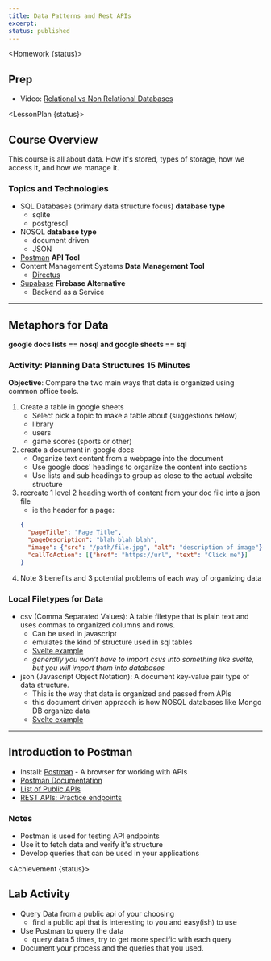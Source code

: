 ```yaml
---
title: Data Patterns and Rest APIs
excerpt:
status: published
---
```


<script>
	import Homework from "$lib/components/Homework.svelte";
	import LessonPlan from "$lib/components/LessonPlan.svelte";
	import Achievement from "$lib/components/Achievement.svelte";
</script>

<Homework {status}>

<h2>Prep</h2>

- Video: [Relational vs Non Relational Databases](https://youtu.be/E9AgJnsEvG4?si=fAqnBsVfbaXoP3Ss)

</Homework>

<LessonPlan {status}>

<h2>Course Overview</h2>

This course is all about data. How it's stored, types of storage, how we access it, and how we manage it.

### Topics and Technologies

- SQL Databases (primary data structure focus) **database type**
  - sqlite
  - postgresql
- NOSQL **database type**
  - document driven
  - JSON
- [Postman](https://www.postman.com/) **API Tool**
- Content Management Systems **Data Management Tool**
  - [Directus](https://docs.directus.io/)
- [Supabase](https://supabase.com/) **Firebase Alternative**
  - Backend as a Service

---

<h2>Metaphors for Data</h2>

**google docs lists == nosql and google sheets == sql**

### Activity: Planning Data Structures 15 Minutes

**Objective**: Compare the two main ways that data is organized using common office tools.

1. Create a table in google sheets
   - Select pick a topic to make a table about (suggestions below)
   - library
   - users
   - game scores (sports or other)
2. create a document in google docs
   - Organize text content from a webpage into the document
   - Use google docs' headings to organize the content into sections
   - Use lists and sub headings to group as close to the actual website structure
3. recreate 1 level 2 heading worth of content from your doc file into a json file
   - ie the header for a page:
   ```json
   {
     "pageTitle": "Page Title",
     "pageDescription": "blah blah blah",
     "image": {"src": "/path/file.jpg", "alt": "description of image"},
     "callToAction": [{"href": "https://url", "text": "Click me"}]
   }
   ```
4. Note 3 benefits and 3 potential problems of each way of organizing data

### Local Filetypes for Data

- csv (Comma Separated Values): A table filetype that is plain text and uses commas to organized columns and rows.
  - Can be used in javascript
  - emulates the kind of structure used in sql tables
  - [Svelte example](https://svelte.dev/repl/d41603e8668945dba79459575590261e?version=3.47.0)
  - _generally you won't have to import csvs into something like svelte, but you will import them into databases_
- json (Javascript Object Notation): A document key-value pair type of data structure.
  - This is the way that data is organized and passed from APIs
  - this document driven appraoch is how NOSQL databases like Mongo DB organize data
  - [Svelte example](https://www.devsamples.com/javascript/svelte/using-local-json-files-in-svelte-files)

---

<h2>Introduction to Postman</h2>

- Install: [Postman](https://www.postman.com/) - A browser for working with APIs
- [Postman Documentation](https://learning.postman.com/docs/introduction/overview/)
- [List of Public APIs](https://github.com/public-apis/public-apis)
- [REST APIs: Practice endpoints](https://gist.github.com/acidtone/673dfc5c11ce06e9e8cd6ce33609eb3c)

### Notes

- Postman is used for testing API endpoints
- Use it to fetch data and verify it's structure
- Develop queries that can be used in your applications

</LessonPlan>

<Achievement {status}>

<h2>Lab Activity</h2>

- Query Data from a public api of your choosing
  - find a public api that is interesting to you and easy(ish) to use
- Use Postman to query the data
  - query data 5 times, try to get more specific with each query
- Document your process and the queries that you used.

</Achievement>
